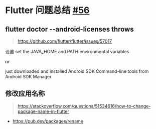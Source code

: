 # Flutter 问题总结 [#56](https://github.com/vhxubo/blog/issues/56)

## flutter doctor --android-licenses throws

> https://github.com/flutter/flutter/issues/57017

设置 set the JAVA_HOME and PATH environmental variables

or

 just downloaded and installed Android SDK Command-line tools from Android SDK Manager. 

## 修改应用名称

> https://stackoverflow.com/questions/51534616/how-to-change-package-name-in-flutter

- https://pub.dev/packages/rename